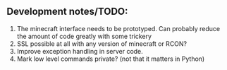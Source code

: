 ## Development notes/TODO:

1. The minecraft interface needs to be prototyped.  Can probably reduce the amount of code greatly with some trickery
2. SSL possible at all with any version of minecraft or RCON? 
3. Improve exception handling in server code.
4. Mark low level commands private?  (not that it matters in Python)
